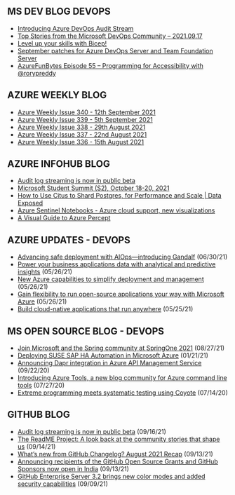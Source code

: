 ## MS DEV BLOG DEVOPS 

<!-- DEVBLOGDEVOPS:START -->
- [Introducing Azure DevOps Audit Stream](https://devblogs.microsoft.com/devops/introducing-azure-devops-audit-stream/)
- [Top Stories from the Microsoft DevOps Community – 2021.09.17](https://devblogs.microsoft.com/devops/top-stories-from-the-microsoft-devops-community-2021-09-17/)
- [Level up your skills with Bicep!](https://devblogs.microsoft.com/devops/level-up-your-skills-with-bicep/)
- [September patches for Azure DevOps Server and Team Foundation Server](https://devblogs.microsoft.com/devops/september-patches-for-azure-devops-server-and-team-foundation-server-2/)
- [AzureFunBytes Episode 55 – Programming for Accessibility with @rorypreddy](https://devblogs.microsoft.com/devops/azurefunbytes-episode-55-programming-for-accessibility-with-rorypreddy/)
<!-- DEVBLOGDEVOPS:END -->


## AZURE WEEKLY BLOG

<!-- AZUREWEEKLY:START -->
- [Azure Weekly Issue 340 - 12th September 2021](https://azureweekly.info/issue-340.html)
- [Azure Weekly Issue 339 - 5th September 2021](https://azureweekly.info/issue-339.html)
- [Azure Weekly Issue 338 - 29th August 2021](https://azureweekly.info/issue-338.html)
- [Azure Weekly Issue 337 - 22nd August 2021](https://azureweekly.info/issue-337.html)
- [Azure Weekly Issue 336 - 15th August 2021](https://azureweekly.info/issue-336.html)
<!-- AZUREWEEKLY:END -->

## AZURE INFOHUB BLOG 

<!-- AZUREINFOHUB:START -->
- [Audit log streaming is now in public beta](https://github.blog/2021-09-16-audit-log-streaming-public-beta/)
- [Microsoft Student Summit (S2), October 18-20, 2021](https://techcommunity.microsoft.com/t5/educator-developer-blog/microsoft-student-summit-s2-october-18-20-2021/ba-p/2758219)
- [How to Use Citus to Shard Postgres, for Performance and Scale | Data Exposed](https://techcommunity.microsoft.com/t5/azure-sql/how-to-use-citus-to-shard-postgres-for-performance-and-scale/ba-p/2754567)
- [Azure Sentinel Notebooks - Azure cloud support, new visualizations](https://techcommunity.microsoft.com/t5/azure-sentinel/azure-sentinel-notebooks-azure-cloud-support-new-visualizations/ba-p/2751268)
- [A Visual Guide to Azure Percept](https://techcommunity.microsoft.com/t5/internet-of-things/a-visual-guide-to-azure-percept/ba-p/2747730)
<!-- AZUREINFOHUB:END -->


## AZURE UPDATES - DEVOPS 

<!-- AZUREUPDATES:START -->

 - [Advancing safe deployment with AIOps—introducing Gandalf](https://azure.microsoft.com/blog/advancing-safe-deployment-with-aiops-introducing-gandalf/) (06/30/21)
 - [Power your business applications data with analytical and predictive insights](https://azure.microsoft.com/blog/power-your-business-applications-data-with-analytical-and-predictive-insights/) (05/26/21)
 - [New Azure capabilities to simplify deployment and management](https://azure.microsoft.com/blog/new-azure-capabilities-to-simplify-deployment-and-management/) (05/26/21)
 - [Gain flexibility to run open-source applications your way with Microsoft Azure](https://azure.microsoft.com/blog/gain-flexibility-to-run-open-source-applications-your-way-with-microsoft-azure/) (05/26/21)
 - [Build cloud-native applications that run anywhere](https://azure.microsoft.com/blog/build-cloudnative-applications-that-run-anywhere/) (05/25/21)
<!-- AZUREUPDATES:END -->


## MS OPEN SOURCE BLOG - DEVOPS 

<!-- MSOPENSOURCEBLOG:START -->

 - [Join Microsoft and the Spring community at SpringOne 2021](https://cloudblogs.microsoft.com/opensource/2021/08/27/join-microsoft-and-the-spring-community-at-springone-2021/) (08/27/21)
 - [Deploying SUSE SAP HA Automation in Microsoft Azure](https://cloudblogs.microsoft.com/opensource/2021/01/21/deploying-suse-sap-ha-automation-in-microsoft-azure/) (01/21/21)
 - [Announcing Dapr integration in Azure API Management Service](https://cloudblogs.microsoft.com/opensource/2020/09/22/announcing-dapr-integration-azure-api-management-service-apim/) (09/22/20)
 - [Introducing Azure Tools, a new blog community for Azure command line tools](https://cloudblogs.microsoft.com/opensource/2020/07/27/introducing-azure-tools-new-tech-community-blog/) (07/27/20)
 - [Extreme programming meets systematic testing using Coyote](https://cloudblogs.microsoft.com/opensource/2020/07/14/extreme-programming-meets-systematic-testing-using-coyote/) (07/14/20)
<!-- MSOPENSOURCEBLOG:END -->


## GITHUB BLOG


<!-- GITHUB:START -->

 - [Audit log streaming is now in public beta](https://github.blog/2021-09-16-audit-log-streaming-public-beta/) (09/16/21)
 - [The ReadME Project: A look back at the community stories that shape us](https://github.blog/2021-09-14-the-readme-project-a-look-back-community-stories/) (09/14/21)
 - [What’s new from GitHub Changelog? August 2021 Recap](https://github.blog/2021-09-13-whats-new-from-github-changelog-august-2021-recap/) (09/13/21)
 - [Announcing recipients of the GitHub Open Source Grants and GitHub Sponsors now open in India](https://github.blog/2021-09-12-recipients-open-source-grants-github-sponsors-india/) (09/13/21)
 - [GitHub Enterprise Server 3.2 brings new color modes and added security capabilities](https://github.blog/2021-09-09-github-enterprise-server-3-2-color-modes-security/) (09/09/21)
<!-- GITHUB:END -->

